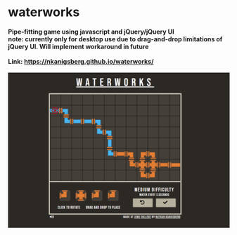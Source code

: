 # waterworks
<strong>Pipe-fitting game using javascript and jQuery/jQuery UI<strong><br>
note: currently only for desktop use due to drag-and-drop limitations of jQuery UI. Will implement workaround in future
<br><br>
Link: https://nkanigsberg.github.io/waterworks/
<br><br>
![Game screenshot](screenshot.png?raw=true "Game screenshot")
